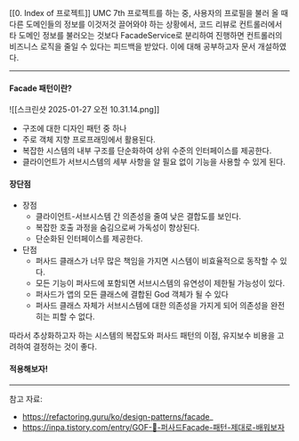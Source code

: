 [[0. Index of 프로젝트]] UMC 7th 프로젝트를 하는 중, 사용자의 프로필을 불러 올 때 다른 도메인들의 정보를 이것저것 끌어와야 하는 상황에서, 코드 리뷰로 컨트롤러에서 타 도메인 정보를 불러오는 것보다 FacadeService로 분리하여 진행하면 컨트롤러의 비즈니스 로직을 줄일 수 있다는 피드백을 받았다. 이에 대해 공부하고자 문서 개설하였다.

---

#### Facade 패턴이란?
![[스크린샷 2025-01-27 오전 10.31.14.png]]
* 구조에 대한 디자인 패턴 중 하나
* 주로 객체 지향 프로프래밍에서 활용된다.
* 복잡한 시스템의 내부 구조를 단순화하여 상위 수준의 인터페이스를 제공한다.
* 클라이언트가 서브시스템의 세부 사항을 알 필요 없이 기능을 사용할 수 있게 된다.



#### 장단점
* 장점
	* 클라이언트-서브시스템 간 의존성을 줄여 낮은 결합도를 보인다.
	* 복잡한 호출 과정을 숨김으로써 가독성이 향상된다.
	* 단순화된 인터페이스를 제공한다.
* 단점
	* 퍼사드 클래스가 너무 많은 책임을 가지면 시스템이 비효율적으로 동작할 수 있다.
	* 모든 기능이 퍼사드에 포함되면 서브시스템의 유연성이 제한될 가능성이 있다.
	* 퍼사드가 앱의 모든 클래스에 결합된 God 객체가 될 수 있다
	* 퍼사드 클래스 자체가 서브시스템에 대한 의존성을 가지게 되어 의존성을 완전히는 피할 수 없다.

따라서 추상화하고자 하는 시스템의 복잡도와 퍼사드 패턴의 이점, 유지보수 비용을 고려하여 결정하는 것이 좋다.



#### 적용해보자!



---

참고 자료:
- https://refactoring.guru/ko/design-patterns/facade_
- https://inpa.tistory.com/entry/GOF-💠-퍼사드Facade-패턴-제대로-배워보자